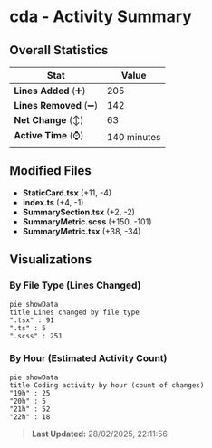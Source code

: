 # cda - Activity Summary 

## Overall Statistics

| Stat                   | Value                                                             |
| ---------------------- | ----------------------------------------------------------------- |
| **Lines Added** (➕)   | 205                                          |
| **Lines Removed** (➖) | 142                                        |
| **Net Change** (↕)    | 63                |
| **Active Time** (⌚)   | 140 minutes |


## Modified Files
- **StaticCard.tsx** (+11, -4)
- **index.ts** (+4, -1)
- **SummarySection.tsx** (+2, -2)
- **SummaryMetric.scss** (+150, -101)
- **SummaryMetric.tsx** (+38, -34)

## Visualizations

### By File Type (Lines Changed)

```mermaid
pie showData
title Lines changed by file type
".tsx" : 91
".ts" : 5
".scss" : 251
```

### By Hour (Estimated Activity Count)

```mermaid
pie showData
title Coding activity by hour (count of changes)
"19h" : 25
"20h" : 5
"21h" : 52
"22h" : 18
```


> **Last Updated:** 28/02/2025, 22:11:56